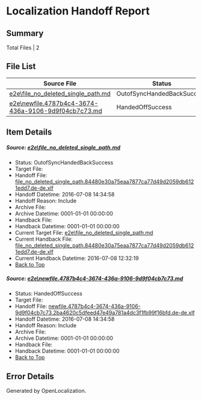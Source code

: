 # <a name='report-top'></a> Localization Handoff Report

## Summary
 Total Files | 2

## File List
 Source File | Status | Details 
 ----------- | ------ | ------- 
 [e2e\file_no_deleted_single_path.md](https://github.com/OpenLocalizationTestOrg/oltest/blob/e3464b8dd1aab67614058f21e17aed5d99d5ca1c/e2e/file_no_deleted_single_path.md) | OutofSyncHandedBackSuccess | [Details](#5e1dec69fb705a49192fae436982acda8ce6d1183)
 [e2e\newfile.4787b4c4-3674-436a-9106-9d9f04cb7c73.md](https://github.com/OpenLocalizationTestOrg/oltest/blob/e3464b8dd1aab67614058f21e17aed5d99d5ca1c/e2e/newfile.4787b4c4-3674-436a-9106-9d9f04cb7c73.md) | HandedOffSuccess | [Details](#4e06039beef9c6f6abc08ea63c92528e391608a45)

## Item Details
##### <a name='5e1dec69fb705a49192fae436982acda8ce6d1183'></a> Source: [e2e\file_no_deleted_single_path.md](https://github.com/OpenLocalizationTestOrg/oltest/blob/e3464b8dd1aab67614058f21e17aed5d99d5ca1c/e2e/file_no_deleted_single_path.md)
* Status: OutofSyncHandedBackSuccess
* Target File: 
* Handoff File: [file_no_deleted_single_path.84480e30a75eaa7877ca77d49d2059db6121edd7.de-de.xlf](https://github.com/OpenLocalizationTestOrg/olhandoff-e2e/blob/15d9e5179013383592c3cd383db9b48c59cd3b9e/ol-handoff/OpenLocalizationTestOrg/oltest-dede-fly/ci/mt/file_no_deleted_single_path.84480e30a75eaa7877ca77d49d2059db6121edd7.de-de.xlf)
* Handoff Datetime: 2016-07-08 14:34:58
* Handoff Reason: Include
* Archive File: 
* Archive Datetime: 0001-01-01 00:00:00
* Handback File: 
* Handback Datetime: 0001-01-01 00:00:00
* Current Target File: [e2e\file_no_deleted_single_path.md](https://github.com/OpenLocalizationTestOrg/oltest-dede-fly/blob/eac7e134b27d4717722a8dfd1e04acc40610dc25/e2e/file_no_deleted_single_path.md)
* Current Handback File: [file_no_deleted_single_path.84480e30a75eaa7877ca77d49d2059db6121edd7.de-de.xlf](https://github.com/OpenLocalizationTestOrg/olhandback-e2e/blob/34177dac247e7981f17339ece43345f1f0b18e75/ol-handback/OpenLocalizationTestOrg/oltest-dede-fly/ci/mt/file_no_deleted_single_path.84480e30a75eaa7877ca77d49d2059db6121edd7.de-de.xlf)
* Current Handback Datetime: 2016-07-08 12:32:19
* [Back to Top](#report-top)

##### <a name='4e06039beef9c6f6abc08ea63c92528e391608a45'></a> Source: [e2e\newfile.4787b4c4-3674-436a-9106-9d9f04cb7c73.md](https://github.com/OpenLocalizationTestOrg/oltest/blob/e3464b8dd1aab67614058f21e17aed5d99d5ca1c/e2e/newfile.4787b4c4-3674-436a-9106-9d9f04cb7c73.md)
* Status: HandedOffSuccess
* Target File: 
* Handoff File: [newfile.4787b4c4-3674-436a-9106-9d9f04cb7c73.2ba4620c5dfeed47e49a781a4dc3f1fb99f16bfd.de-de.xlf](https://github.com/OpenLocalizationTestOrg/olhandoff-e2e/blob/15d9e5179013383592c3cd383db9b48c59cd3b9e/ol-handoff/OpenLocalizationTestOrg/oltest-dede-fly/ci/mt/newfile.4787b4c4-3674-436a-9106-9d9f04cb7c73.2ba4620c5dfeed47e49a781a4dc3f1fb99f16bfd.de-de.xlf)
* Handoff Datetime: 2016-07-08 14:34:58
* Handoff Reason: Include
* Archive File: 
* Archive Datetime: 0001-01-01 00:00:00
* Handback File: 
* Handback Datetime: 0001-01-01 00:00:00
* [Back to Top](#report-top)


## Error Details

Generated by OpenLocalization.
